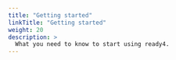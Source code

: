 ```yaml
---
title: "Getting started"
linkTitle: "Getting started"
weight: 20
description: >
  What you need to know to start using ready4.
---
```


